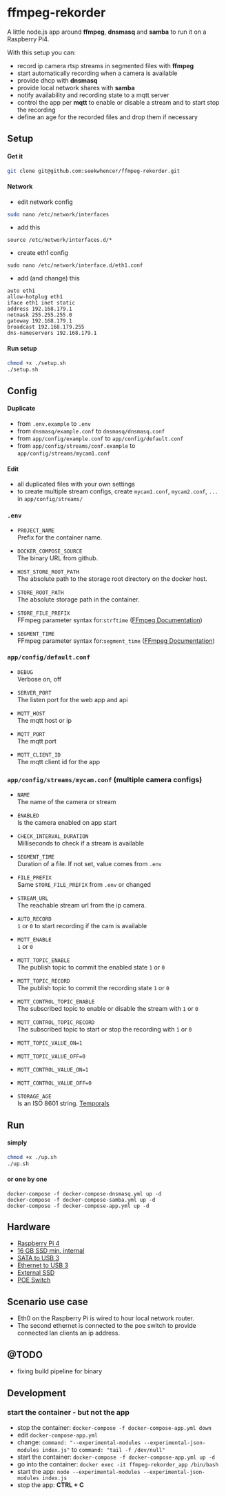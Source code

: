 # ffmpeg-rekorder

A little node.js app around **ffmpeg**, **dnsmasq** and **samba** to run it on a Raspberry Pi4.  

With this setup you can:

- record ip camera rtsp streams in segmented files with **ffmpeg**
- start automatically recording when a camera is available
- provide dhcp with **dnsmasq**
- provide local network shares with **samba**
- notify availability and recording state to a mqtt server
- control the app per **mqtt** to enable or disable a stream and to start stop the recording
- define an age for the recorded files and drop them if necessary 

## Setup
#### Get it
```bash
git clone git@github.com:seekwhencer/ffmpeg-rekorder.git
```

#### Network

- edit network config
```bash
sudo nano /etc/network/interfaces
```
- add this
```
source /etc/network/interfaces.d/*
```
- create eth1 config
```
sudo nano /etc/network/interface.d/eth1.conf
```
- add (and change) this
```
auto eth1
allow-hotplug eth1
iface eth1 inet static
address 192.168.179.1
netmask 255.255.255.0
gateway 192.168.179.1
broadcast 192.168.179.255
dns-nameservers 192.168.179.1
```


#### Run setup

```bash
chmod +x ./setup.sh
./setup.sh
```

## Config

#### Duplicate
- from `.env.example` to `.env`
- from `dnsmasq/example.conf` to `dnsmasq/dnsmasq.conf`
- from `app/config/example.conf` to `app/config/default.conf`
- from `app/config/streams/conf.example` to `app/config/streams/mycam1.conf`

#### Edit

- all duplicated files with your own settings
- to create multiple stream configs, create `mycam1.conf`, `mycam2.conf`, `...` in `app/config/streams/`


### `.env`

- `PROJECT_NAME`  
    Prefix for the container name.
  

- `DOCKER_COMPOSE_SOURCE`  
    The binary URL from github.
  

- `HOST_STORE_ROOT_PATH`  
    The absolute path to the storage root directory on the docker host.
  

- `STORE_ROOT_PATH`  
    The absolute storage path in the container.  
  

- `STORE_FILE_PREFIX`  
    FFmpeg parameter syntax for:`strftime` ([FFmpeg Documentation](https://ffmpeg.org/ffmpeg-formats.html#toc-segment_002c-stream_005fsegment_002c-ssegment))
  

- `SEGMENT_TIME`  
    FFmpeg parameter syntax for:`segment_time` ([FFmpeg Documentation](https://ffmpeg.org/ffmpeg-formats.html#toc-segment_002c-stream_005fsegment_002c-ssegment))
  

### `app/config/default.conf`

- `DEBUG`  
    Verbose on, off
  

- `SERVER_PORT`  
    The listen port for the web app and api
  

- `MQTT_HOST`  
    The mqtt host or ip
  

- `MQTT_PORT`  
    The mqtt port
  

- `MQTT_CLIENT_ID`  
    The mqtt client id for the app

### `app/config/streams/mycam.conf` (multiple camera configs)
- `NAME`  
    The name of the camera or stream
  

- `ENABLED`  
    Is the camera enabled on app start
  

- `CHECK_INTERVAL_DURATION`  
    Milliseconds to check if a stream is available
  

- `SEGMENT_TIME`  
    Duration of a file. If not set, value comes from `.env` 
  

- `FILE_PREFIX`  
    Same `STORE_FILE_PREFIX` from `.env` or changed
  

- `STREAM_URL`  
    The reachable stream url from the ip camera.  
  

- `AUTO_RECORD`  
    `1` or `0` to start recording if the cam is available  
  

- `MQTT_ENABLE`  
  `1` or `0`
  

- `MQTT_TOPIC_ENABLE`  
    The publish topic to commit the enabled state `1` or `0`
  

- `MQTT_TOPIC_RECORD`  
    The publish topic to commit the recording state `1` or `0`
  

- `MQTT_CONTROL_TOPIC_ENABLE`  
  The subscribed topic to enable or disable the stream with `1` or `0`


- `MQTT_CONTROL_TOPIC_RECORD`  
  The subscribed topic to start or stop the recording with `1` or `0`


- `MQTT_TOPIC_VALUE_ON=1`
- `MQTT_TOPIC_VALUE_OFF=0`
- `MQTT_CONTROL_VALUE_ON=1`
- `MQTT_CONTROL_VALUE_OFF=0`
  

- `STORAGE_AGE`  
  Is an ISO 8601 string. [Temporals](https://tc39.es/proposal-temporal/docs/duration.html)


## Run

#### simply
```bash
chmod +x ./up.sh
./up.sh
```

#### or one by one
```
docker-compose -f docker-compose-dnsmasq.yml up -d
docker-compose -f docker-compose-samba.yml up -d
docker-compose -f docker-compose-app.yml up -d
```

## Hardware

- [Raspberry Pi 4](https://geizhals.de/raspberry-pi-4-modell-b-a2301761.html)
- [16 GB SSD min. internal](https://geizhals.de/?cat=sm_sdhc&xf=307_16)
- [SATA to USB 3](https://www.amazon.de/gp/product/B011M8YACM/ref=ppx_yo_dt_b_asin_title_o07_s00?ie=UTF8&th=1)
- [Ethernet to USB 3](https://www.amazon.de/gp/product/B09HGZ2XXQ/ref=ppx_yo_dt_b_asin_title_o06_s00?ie=UTF8&psc=1)
- [External SSD](https://geizhals.de/?cat=hdssd&xf=252_1000%7E4836_2)
- [POE Switch](https://geizhals.de/?cat=switchgi&xf=13169_PoE+PD&sort=p#productlist)

## Scenario use case

- Eth0 on the Raspberry Pi is wired to hour local network router.
- The second ethernet is connected to the poe switch to provide connected lan clients an ip address.

## @TODO
- fixing build pipeline for binary

## Development

### start the container - but not the app
- stop the container: `docker-compose -f docker-compose-app.yml down`
- edit `docker-compose-app.yml`
- change: `command: "--experimental-modules --experimental-json-modules index.js"` to `command: "tail -f /dev/null"`
- start the container: `docker-compose -f docker-compose-app.yml up -d`
- go into the container: `docker exec -it ffmpeg-rekorder_app /bin/bash`
- start the app: `node --experimental-modules --experimental-json-modules index.js`
- stop the app: **CTRL + C**

